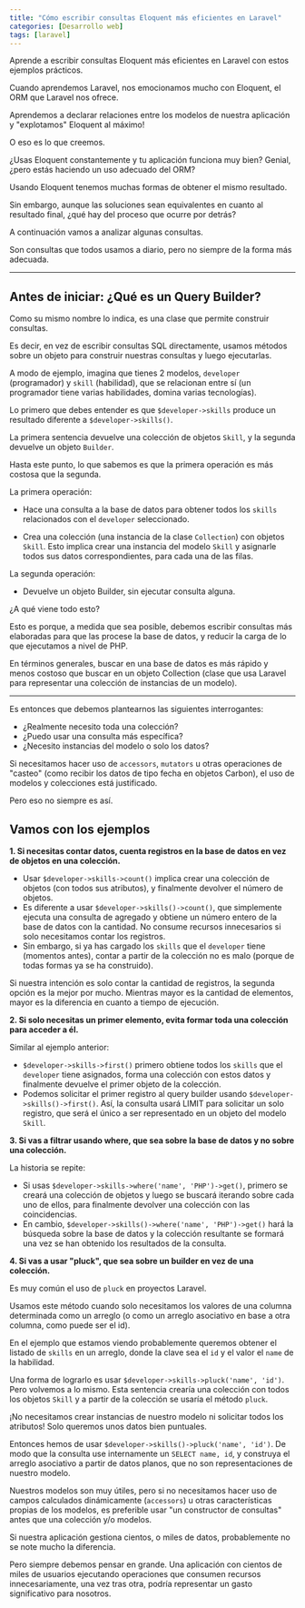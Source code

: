 ```yaml
---
title: "Cómo escribir consultas Eloquent más eficientes en Laravel"
categories: [Desarrollo web]
tags: [laravel]
---
```


Aprende a escribir consultas Eloquent más eficientes en Laravel con estos ejemplos prácticos.

Cuando aprendemos Laravel, nos emocionamos mucho con Eloquent, el ORM que Laravel nos ofrece.

Aprendemos a declarar relaciones entre los modelos de nuestra aplicación y "explotamos" Eloquent al máximo!

O eso es lo que creemos.

¿Usas Eloquent constantemente y tu aplicación funciona muy bien? Genial, ¿pero estás haciendo un uso adecuado del ORM?

Usando Eloquent tenemos muchas formas de obtener el mismo resultado.

Sin embargo, aunque las soluciones sean equivalentes en cuanto al resultado final, ¿qué hay del proceso que ocurre por detrás?

A continuación vamos a analizar algunas consultas. 

Son consultas que todos usamos a diario, pero no siempre de la forma más adecuada.

___

## Antes de iniciar: ¿Qué es un Query Builder?

Como su mismo nombre lo indica, es una clase que permite construir consultas.

Es decir, en vez de escribir consultas SQL directamente, usamos métodos sobre un objeto para construir nuestras consultas y luego ejecutarlas.

A modo de ejemplo, imagina que tienes 2 modelos, `developer` (programador) y `skill` (habilidad), que se relacionan entre sí (un programador tiene varias habilidades, domina varias tecnologías).

Lo primero que debes entender es que `$developer->skills` produce un resultado diferente a `$developer->skills()`.

La primera sentencia devuelve una colección de objetos `Skill`, y la segunda devuelve un objeto `Builder`.


Hasta este punto, lo que sabemos es que la primera operación es más costosa que la segunda.

La primera operación:

- Hace una consulta a la base de datos para obtener todos los `skills` relacionados con el `developer` seleccionado.

- Crea una colección (una instancia de la clase `Collection`) con objetos `Skill`. Esto implica crear una instancia del modelo `Skill` y asignarle todos sus datos correspondientes, para cada una de las filas.

La segunda operación:

- Devuelve un objeto Builder, sin ejecutar consulta alguna. 

¿A qué viene todo esto?

Esto es porque, a medida que sea posible, debemos escribir consultas más elaboradas para que las procese la base de datos, y reducir la carga de lo que ejecutamos a nivel de PHP.

En términos generales, buscar en una base de datos es más rápido y menos costoso que buscar en un objeto Collection (clase que usa Laravel para representar una colección de instancias de un modelo).

___

Es entonces que debemos plantearnos las siguientes interrogantes:

- ¿Realmente necesito toda una colección?
- ¿Puedo usar una consulta más específica? 
- ¿Necesito instancias del modelo o solo los datos?

Si necesitamos hacer uso de `accessors`, `mutators` u otras operaciones de "casteo" (como recibir los datos de tipo fecha en objetos Carbon), el uso de modelos y colecciones está justificado. 

Pero eso no siempre es así.

Vamos con los ejemplos
---

**1. Si necesitas contar datos, cuenta registros en la base de datos en vez de objetos en una colección.** 

- Usar `$developer->skills->count()` implica crear una colección de objetos (con todos sus atributos), y finalmente devolver el número de objetos. 
- Es diferente a usar `$developer->skills()->count()`, que simplemente ejecuta una consulta de agregado y obtiene un número entero de la base de datos con la cantidad. No consume recursos innecesarios si solo necesitamos contar los registros.
- Sin embargo, si ya has cargado los `skills` que el `developer` tiene (momentos antes), contar a partir de la colección no es malo (porque de todas formas ya se ha construido).

Si nuestra intención es solo contar la cantidad de registros, la segunda opción es la mejor por mucho. Mientras mayor es la cantidad de elementos, mayor es la diferencia en cuanto a tiempo de ejecución.

**2. Si solo necesitas un primer elemento, evita formar toda una colección para acceder a él.**

Similar al ejemplo anterior:

- `$developer->skills->first()` primero obtiene todos los `skills` que el `developer` tiene asignados, forma una colección con estos datos y finalmente devuelve el primer objeto de la colección.
- Podemos solicitar el primer registro al query builder usando `$developer->skills()->first()`. 
Así, la consulta usará LIMIT para solicitar un solo registro, que será el único a ser representado en un objeto del modelo `Skill`.

**3. Si vas a filtrar usando where, que sea sobre la base de datos y no sobre una colección.**

La historia se repite:

- Si usas `$developer->skills->where('name', 'PHP')->get()`, primero se creará una colección de objetos y luego se buscará iterando sobre cada uno de ellos, para finalmente devolver una colección con las coincidencias.
- En cambio, `$developer->skills()->where('name', 'PHP')->get()` hará la búsqueda sobre la base de datos y la colección resultante se formará una vez se han obtenido los resultados de la consulta.

**4. Si vas a usar "pluck", que sea sobre un builder en vez de una colección.**

Es muy común el uso de `pluck` en proyectos Laravel. 

Usamos este método cuando solo necesitamos los valores de una columna determinada como un arreglo (o como un arreglo asociativo en base a otra columna, como puede ser el id). 

En el ejemplo que estamos viendo probablemente queremos obtener el listado de `skills` en un arreglo, donde la clave sea el `id` y el valor el `name` de la habilidad.

Una forma de lograrlo es usar `$developer->skills->pluck('name', 'id')`.
Pero volvemos a lo mismo. Esta sentencia crearía una colección con todos los objetos `Skill` y a partir de la colección se usaría el método `pluck`. 

¡No necesitamos crear instancias de nuestro modelo ni solicitar todos los atributos! Solo queremos unos datos bien puntuales.

Entonces hemos de usar `$developer->skills()->pluck('name', 'id')`. De modo que la consulta use internamente un `SELECT name, id`, y construya el arreglo asociativo a partir de datos planos, que no son representaciones de nuestro modelo.

Nuestros modelos son muy útiles, pero si no necesitamos hacer uso de campos calculados dinámicamente (`accessors`) u otras características propias de los modelos, es preferible usar "un constructor de consultas" antes que una colección y/o modelos.

Si nuestra aplicación gestiona cientos, o miles de datos, probablemente no se note mucho la diferencia. 

Pero siempre debemos pensar en grande. Una aplicación con cientos de miles de usuarios ejecutando operaciones que consumen recursos innecesariamente, una vez tras otra, podría representar un gasto significativo para nosotros.

